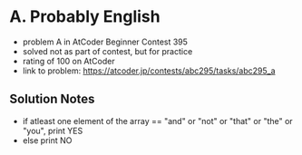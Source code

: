 # A. Probably English

* problem A in AtCoder Beginner Contest 395
* solved not as part of contest, but for practice
* rating of 100 on AtCoder
* link to problem: https://atcoder.jp/contests/abc295/tasks/abc295_a

## Solution Notes

* if atleast one element of the array == "and" or "not" or "that" or "the" or "you", print YES
* else print NO